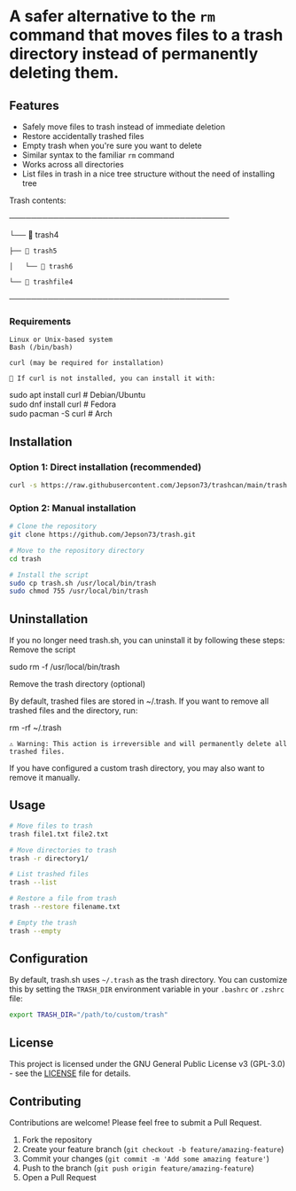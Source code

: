 # A safer alternative to the `rm` command that moves files to a trash directory instead of permanently deleting them.

## Features

- Safely move files to trash instead of immediate deletion
- Restore accidentally trashed files
- Empty trash when you're sure you want to delete
- Similar syntax to the familiar `rm` command
- Works across all directories
- List files in trash in a nice tree structure without the need of installing tree

Trash contents:

────────────────────────────────────────

└── 📁 trash4

    ├── 📁 trash5

    │   └── 📁 trash6

    └── 📄 trashfile4

    
────────────────────────────────────────
    

### Requirements

    Linux or Unix-based system
    Bash (/bin/bash)

    curl (may be required for installation)

    📌 If curl is not installed, you can install it with:

sudo apt install curl  # Debian/Ubuntu  
sudo dnf install curl  # Fedora  
sudo pacman -S curl    # Arch  

## Installation

### Option 1: Direct installation (recommended)

```bash
curl -s https://raw.githubusercontent.com/Jepson73/trashcan/main/trash.sh | sudo tee /usr/local/bin/trash > /dev/null && sudo chmod 755 /usr/local/bin/trash
```

### Option 2: Manual installation

```bash
# Clone the repository
git clone https://github.com/Jepson73/trash.git

# Move to the repository directory
cd trash

# Install the script
sudo cp trash.sh /usr/local/bin/trash
sudo chmod 755 /usr/local/bin/trash
```

## Uninstallation

If you no longer need trash.sh, you can uninstall it by following these steps:
Remove the script

sudo rm -f /usr/local/bin/trash

Remove the trash directory (optional)

By default, trashed files are stored in ~/.trash. If you want to remove all trashed files and the directory, run:

rm -rf ~/.trash

    ⚠️ Warning: This action is irreversible and will permanently delete all trashed files.

If you have configured a custom trash directory, you may also want to remove it manually.

## Usage

```bash
# Move files to trash
trash file1.txt file2.txt

# Move directories to trash
trash -r directory1/

# List trashed files
trash --list

# Restore a file from trash
trash --restore filename.txt

# Empty the trash
trash --empty
```

## Configuration

By default, trash.sh uses `~/.trash` as the trash directory. You can customize this by setting the `TRASH_DIR` environment variable in your `.bashrc` or `.zshrc` file:

```bash
export TRASH_DIR="/path/to/custom/trash"
```

## License

This project is licensed under the GNU General Public License v3 (GPL-3.0) - see the [LICENSE](LICENSE) file for details.

## Contributing

Contributions are welcome! Please feel free to submit a Pull Request.

1. Fork the repository
2. Create your feature branch (`git checkout -b feature/amazing-feature`)
3. Commit your changes (`git commit -m 'Add some amazing feature'`)
4. Push to the branch (`git push origin feature/amazing-feature`)
5. Open a Pull Request
